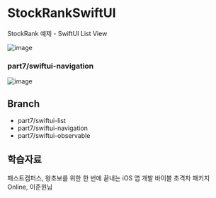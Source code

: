 # StockRankSwiftUI
StockRank 예제 - SwiftUI List View

![image](https://user-images.githubusercontent.com/89061309/206858501-8f5315a9-6e35-4c1a-969e-94ec98fe691d.png)

### part7/swiftui-navigation
![image](https://user-images.githubusercontent.com/89061309/206895053-9fee9010-8c96-499c-954f-74e10f0fa367.png)




## Branch
* part7/swiftui-list
* part7/swiftui-navigation
* part7/swiftui-observable


## 학습자료
패스트캠퍼스, 왕초보를 위한 한 번에 끝내는 iOS 앱 개발 바이블 초격차 패키지 Online, 이준원님
